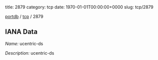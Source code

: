 title: 2879
category: tcp
date: 1970-01-01T00:00:00+0000
slug: tcp/2879

[portdb](/) / [tcp](/category/tcp.html) / 2879


## IANA Data

_Name:_ ucentric-ds

_Description:_ ucentric-ds

